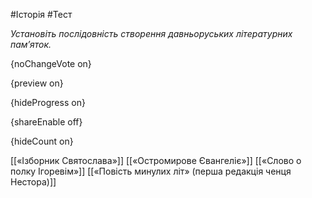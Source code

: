 #Історія #Тест

*Установіть послідовність створення давньоруських літературних пам’яток.*

{noChangeVote on}

{preview on}

{hideProgress on}

{shareEnable off}

{hideCount on}

[[«Ізборник Святослава»]]
[[«Остромирове Євангеліє»]]
[[«Слово о полку Ігоревім»]]
[[«Повість минулих літ» (перша редакція ченця Нестора)]]

